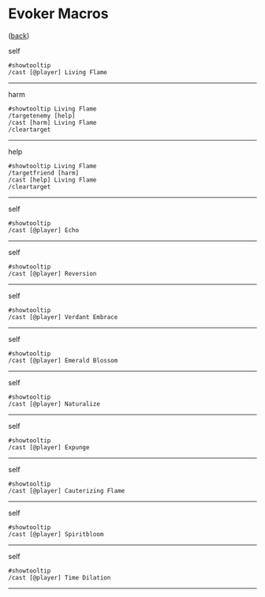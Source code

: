 <!--
    =====================================
    generator=datazen
    version=3.2.0
    hash=cae5c4380bb87ddd91e0c9a361877aa6
    =====================================
-->

# Evoker Macros

([back](../README.md))

self

```
#showtooltip
/cast [@player] Living Flame
```

---

harm

```
#showtooltip Living Flame
/targetenemy [help]
/cast [harm] Living Flame
/cleartarget
```

---

help

```
#showtooltip Living Flame
/targetfriend [harm]
/cast [help] Living Flame
/cleartarget
```

---

self

```
#showtooltip
/cast [@player] Echo
```

---

self

```
#showtooltip
/cast [@player] Reversion
```

---

self

```
#showtooltip
/cast [@player] Verdant Embrace
```

---

self

```
#showtooltip
/cast [@player] Emerald Blossom
```

---

self

```
#showtooltip
/cast [@player] Naturalize
```

---

self

```
#showtooltip
/cast [@player] Expunge
```

---

self

```
#showtooltip
/cast [@player] Cauterizing Flame
```

---

self

```
#showtooltip
/cast [@player] Spiritbloom
```

---

self

```
#showtooltip
/cast [@player] Time Dilation
```

---
